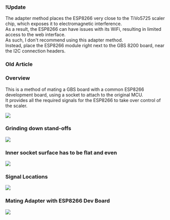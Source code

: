 ### !Update
The adapter method places the ESP8266 very close to the TiVo5725 scaler chip, which exposes it to electromagnetic interference.   
As a result, the ESP8266 can have issues with its WiFi, resulting in limited access to the web interface.   
As such, I don't recommend using this adapter method.   
Instead, place the ESP8266 module right next to the GBS 8200 board, near the I2C connection headers.   

### Old Article

### Overview
This is a method of mating a GBS board with a common ESP8266 development board, using a socket to attach to the original MCU.   
It provides all the required signals for the ESP8266 to take over control of the scaler.   

![](https://i.imgur.com/fEwLqRT.png)
   
### Grinding down stand-offs
![](https://i.imgur.com/cbKwnoD.png)
   
### Inner socket surface has to be flat and even
![](https://i.imgur.com/SFFIPYm.png)
   
### Signal Locations
![](https://i.imgur.com/9DciLIe.png)
   
### Mating Adapter with ESP8266 Dev Board
![](https://i.imgur.com/1JQfn3r.png)